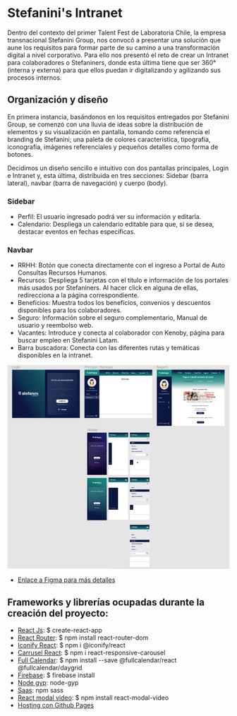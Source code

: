 # Stefanini's Intranet

Dentro del contexto del primer Talent Fest de Laboratoria Chile, la empresa transnacional Stefanini Group, nos convocó a presentar una solución que aune los requisitos para formar parte de su camino a una transformación digital a nivel corporativo. Para ello nos presentó el reto de crear un Intranet para colaboradores o Stefaniners, donde esta última tiene que ser 360° (interna y externa) para que ellos puedan ir digitalizando y agilizando sus procesos internos.

## Organización y diseño

En primera instancia, basándonos en los requisitos entregados por Stefanini Group, se comenzó con una lluvia de ideas sobre la distribución de elementos y su visualización en pantalla, tomando como referencia el branding de Stefanini; una paleta de colores característica, tipografía, iconografía, imágenes referenciales y pequeños detalles como forma de botones. 

Decidimos un diseño sencillo e intuitivo con dos pantallas principales, Login e Intranet y, esta última, distribuida en tres secciones: Sidebar (barra lateral), navbar (barra de navegación) y cuerpo (body). 

### Sidebar
- Perfil: El usuario ingresado podrá ver su información y editarla. 
- Calendario: Despliega un calendario editable para que, si se desea, destacar eventos en fechas específicas.

### Navbar
- RRHH: Botón que conecta directamente con el ingreso a  Portal de Auto Consultas Recursos Humanos.
- Recursos: Despliega 5 tarjetas con el título e información de los portales más usados por Stefaniners. Al hacer click en alguna de ellas,      redirecciona a la página correspondiente.
- Beneficios: Muestra todos los beneficios, convenios y descuentos disponibles para los colaboradores.
- Seguro: Información sobre el seguro complementario, Manual de usuario y reembolso web. 
- Vacantes: Introduce y conecta al colaborador con Kenoby, página para buscar empleo en Stefanini Latam. 
- Barra buscadora: Conecta con las diferentes rutas y temáticas disponibles en la intranet. 


![Captura de pantalla del diseño](src/assets/img/figma.jpg)

 * [Enlace a Figma para más detalles](https://www.figma.com/file/NIgkrMIJ0J0QV2M4JhQ8Wm/Stefanini?node-id=0%3A1)


## Frameworks y librerías ocupadas durante la creación del proyecto:

- [React Js](https://es.reactjs.org/): $ create-react-app
- [React Router](https://reactrouter.com/web/guides/quick-start): $ npm install react-router-dom
- [Iconify React](https://www.npmjs.com/package/@iconify/react): $ npm i @iconify/react
- [Carrusel React](https://www.npmjs.com/package/:react-responsive-carousel): $ npm i react-responsive-carousel
- [Full Calendar](https://fullcalendar.io/docs/react): $ npm install --save @fullcalendar/react @fullcalendar/daygrid
- [Firebase](https://firebase.google.com/?hl=es): $ firebase install
- [Node gyp](https://github.com/nodejs/node-gyp): node-gyp
- [Saas](https://www.npmjs.com/package/sass): npm sass
- [React modal video](https://www.npmjs.com/package/react-modal-video): $ npm install react-modal-video
- [Hosting con Github Pages](https://tereoyarce.github.io/Stefaninis_Intranet/auth)







